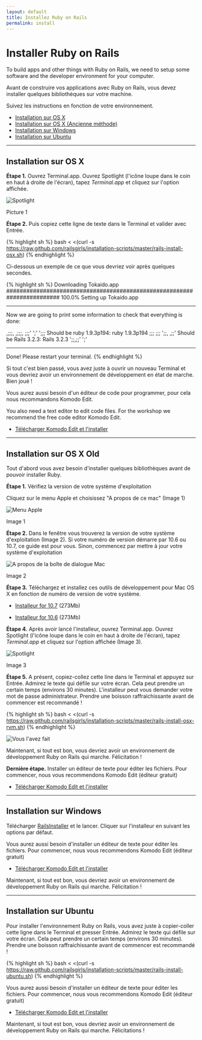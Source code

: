 ```yaml
---
layout: default
title: Installez Ruby on Rails
permalink: install
---
```


# Installer Ruby on Rails

To build apps and other things with Ruby on Rails, we need to setup some software and the developer environment for your computer.

Avant de construire vos applications avec Ruby on Rails, vous devez installer quelques bibliothèques sur votre machine.

Suivez les instructions en fonction de votre environnement.

* [Installation sur OS X](#installation_sur_os_x)
* [Installation sur OS X (Ancienne méthode)](#installation_sur_os_x_old)
* [Installation sur Windows](#installation_sur_windows)
* [Installation sur Ubuntu](#installation_sur_ubuntu)

<hr />

## Installation sur OS X
**Étape 1.** Ouvrez Terminal.app. Ouvrez Spotlight (l'icône loupe dans le coin en haut à droite de l'écran), tapez *Terminal.app* et cliquez sur l'option affichée.

![Spotlight](/images/3.png "Spotlight")

Picture 1

**Étape 2.** Puis copiez cette ligne de texte dans le Terminal et valider avec Entrée.

{% highlight sh %}
bash < <(curl -s https://raw.github.com/railsgirls/installation-scripts/master/rails-install-osx.sh)
{% endhighlight %}

Ci-dessous un exemple de ce que vous devriez voir après quelques secondes.

{% highlight sh %}
Downloading Tokaido.app
######################################################################## 100.0%
Setting up Tokaido.app

- - - - - - - - -

Now we are going to print some information to check that everything is done:

 ,;;;, ,;;;,
;;;' ';' ';;; Should be ruby 1.9.3p194: ruby 1.9.3p194
;;;       ;;;
 ';;,   ,;;'  Should be Rails 3.2.3: Rails 3.2.3
   ';;,;;'
     ';'

- - - - - - - - -

Done!
Please restart your terminal.
{% endhighlight %}

Si tout c'est bien passé, vous avez juste à ouvrir un nouveau Terminal et vous devriez avoir un environnement de développement en état de marche. Bien joué !

Vous aurez aussi besoin d'un éditeur de code pour programmer, pour cela nous recommandons Komodo Edit.

You also need a text editor to edit code files. For the workshop we recommend the free code editor Komodo Edit.

* [Télécharger Komodo Edit et l'installer](http://www.activestate.com/komodo-edit/downloads)

<hr />

## Installation sur OS X Old
 
Tout d'abord vous avez besoin d'installer quelques bibliothèques avant de pouvoir installer Ruby.

**Étape 1.** Vérifiez la version de votre système d'exploitation

Cliquez sur le menu Apple et choisissez "A propos de ce mac" (Image 1)

![Menu Apple](./images/1.png "Menu Apple")

Image 1
        
**Étape 2.** Dans le fenêtre vous trouverez la version de votre système d'exploitation (Image 2). Si votre numéro de version démarre par 10.6 ou 10.7, ce guide est pour vous. Sinon, commencez par mettre à jour votre système d'exploitation

![A propos de la boîte de dialogue Mac](./images/2.png "A propos de la boîte de dialogue Mac")

Image 2
 
**Étape 3.** Téléchargez et installez ces outils de développement pour Mac OS X en fonction de numéro de version de votre système.
 
* [Installeur for 10.7](https://github.com/downloads/kennethreitz/osx-gcc-installer/GCC-10.7-v2.pkg) <span class="muted">(273Mb)</span>
 
* [Installeur for 10.6](https://github.com/downloads/kennethreitz/osx-gcc-installer/GCC-10.6.pkg) <span class="muted">(273Mb)</span>

**Étape 4.** Après avoir lancé l'installeur, ouvrez Terminal.app. Ouvrez Spotlight (l'icône loupe dans le coin en haut à droite de l'écran), tapez *Terminal.app* et cliquez sur l'option affichée (Image 3).

![Spotlight](/images/3.png "Spotlight")

Image 3
 
**Étape 5.** A présent, copiez-collez cette line dans le Terminal et appuyez sur Entrée. Admirez le texte qui défile sur votre écran. Cela peut prendre un certain temps (environs 30 minutes). L'installeur peut vous demander votre mot de passe administrateur. Prendre une boisson raffraichissante avant de commencer est recommandé !

{% highlight sh %}
bash < <(curl -s https://raw.github.com/railsgirls/installation-scripts/master/rails-install-osx-rvm.sh)
{% endhighlight %} 
        
 ![Vous l'avez fait](images/complete.png "Vous l'avez fait")

Maintenant, si tout est bon, vous devriez avoir un environnement de développement Ruby on Rails qui marche. Félicitation !
        
**Dernière étape.** Installer un éditeur de texte pour éditer les fichiers. Pour commencer, nous vous recommendons Komodo Edit (éditeur gratuit)

* [Télécharger Komodo Edit et l'installer](http://www.activestate.com/komodo-edit/downloads)

<hr />

## Installation sur Windows
 
Télécharger [RailsInstaller](http://rubyforge.org/frs/download.php/75346/railsinstaller-2.0.0.exe) et le lancer. Cliquer sur l'installeur en suivant les options par défaut.
 
Vous aurez aussi besoin d'installer un éditeur de texte pour éditer les fichiers. Pour commencer, nous vous recommendons Komodo Edit (éditeur gratuit)

* [Télécharger Komodo Edit et l'installer](http://www.activestate.com/komodo-edit/downloads)
 
Maintenant, si tout est bon, vous devriez avoir un environnement de développement Ruby on Rails qui marche. Félicitation !

<hr />

## Installation sur Ubuntu

Pour installer l'environnement Ruby on Rails, vous avez juste à copier-coller cette ligne dans le Terminal et presser Entrée. Admirez le texte qui défile sur votre écran. Cela peut prendre un certain temps (environs 30 minutes). Prendre une boisson raffraichissante avant de commencer est recommandé !
 
{% highlight sh %}
bash < <(curl -s https://raw.github.com/railsgirls/installation-scripts/master/rails-install-ubuntu.sh)
{% endhighlight %}

Vous aurez aussi besoin d'installer un éditeur de texte pour éditer les fichiers. Pour commencer, nous vous recommendons Komodo Edit (éditeur gratuit)

* [Télécharger Komodo Edit et l'installer](http://www.activestate.com/komodo-edit/downloads)

Maintenant, si tout est bon, vous devriez avoir un environnement de développement Ruby on Rails qui marche. Félicitations !
